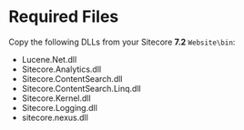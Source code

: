 # Required Files

Copy the following DLLs from your Sitecore **7.2** `Website\bin`:

* Lucene.Net.dll
* Sitecore.Analytics.dll
* Sitecore.ContentSearch.dll
* Sitecore.ContentSearch.Linq.dll
* Sitecore.Kernel.dll
* Sitecore.Logging.dll
* sitecore.nexus.dll